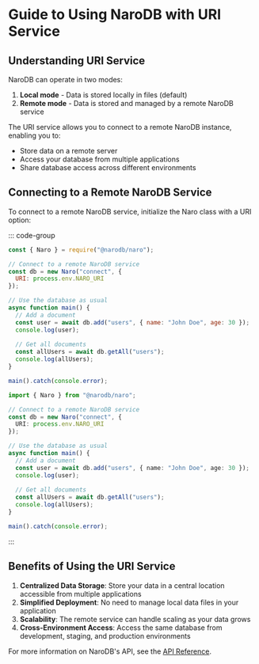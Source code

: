 # Guide to Using NaroDB with URI Service

## Understanding URI Service

NaroDB can operate in two modes:
1. **Local mode** - Data is stored locally in files (default)
2. **Remote mode** - Data is stored and managed by a remote NaroDB service

The URI service allows you to connect to a remote NaroDB instance, enabling you to:
- Store data on a remote server
- Access your database from multiple applications
- Share database access across different environments

## Connecting to a Remote NaroDB Service

To connect to a remote NaroDB service, initialize the Naro class with a URI option:

::: code-group
```js [app.js]
const { Naro } = require("@narodb/naro");

// Connect to a remote NaroDB service
const db = new Naro("connect", {
  URI: process.env.NARO_URI
});

// Use the database as usual
async function main() {
  // Add a document
  const user = await db.add("users", { name: "John Doe", age: 30 });
  console.log(user);
  
  // Get all documents
  const allUsers = await db.getAll("users");
  console.log(allUsers);
}

main().catch(console.error);
```

```ts [app.ts]
import { Naro } from "@narodb/naro";

// Connect to a remote NaroDB service
const db = new Naro("connect", {
  URI: process.env.NARO_URI
});

// Use the database as usual
async function main() {
  // Add a document
  const user = await db.add("users", { name: "John Doe", age: 30 });
  console.log(user);
  
  // Get all documents
  const allUsers = await db.getAll("users");
  console.log(allUsers);
}

main().catch(console.error);
```
:::

## Benefits of Using the URI Service

1. **Centralized Data Storage**: Store your data in a central location accessible from multiple applications
2. **Simplified Deployment**: No need to manage local data files in your application
3. **Scalability**: The remote service can handle scaling as your data grows
4. **Cross-Environment Access**: Access the same database from development, staging, and production environments


For more information on NaroDB's API, see the [API Reference](/api-reference/get).
